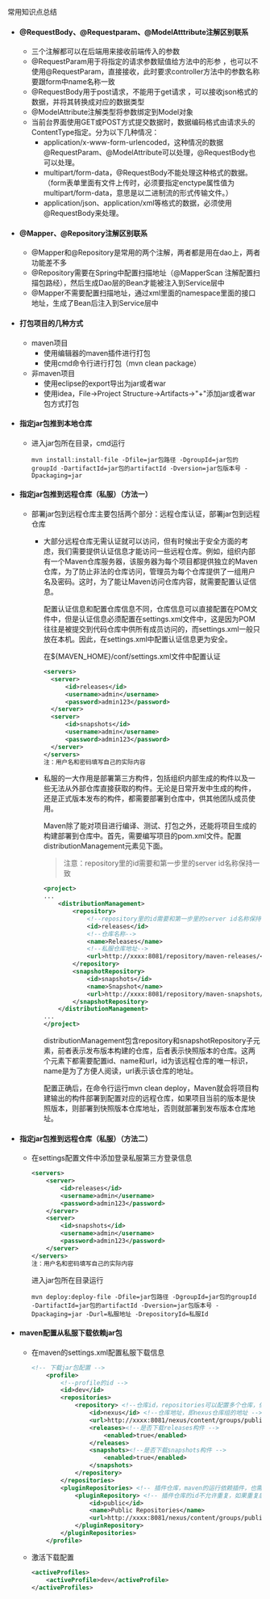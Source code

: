 常用知识点总结

* #### @RequestBody、@Requestparam、@ModelAtttribute注解区别联系

  * 三个注解都可以在后端用来接收前端传入的参数
  * @RequestParam用于将指定的请求参数赋值给方法中的形参 ，也可以不使用@RequestParam，直接接收，此时要求controller方法中的参数名称要跟form中name名称一致 
  * @RequestBody用于post请求，不能用于get请求 ，可以接收json格式的数据，并将其转换成对应的数据类型 
  * @ModelAttribute注解类型将参数绑定到Model对象 
  * 当前台界面使用GET或POST方式提交数据时，数据编码格式由请求头的ContentType指定。分为以下几种情况：
    * application/x-www-form-urlencoded，这种情况的数据@RequestParam、@ModelAttribute可以处理，@RequestBody也可以处理。
    * multipart/form-data，@RequestBody不能处理这种格式的数据。（form表单里面有文件上传时，必须要指定enctype属性值为multipart/form-data，意思是以二进制流的形式传输文件。）
    * application/json、application/xml等格式的数据，必须使用@RequestBody来处理。 

* #### @Mapper、@Repository注解区别联系

  * @Mapper和@Repository是常用的两个注解，两者都是用在dao上，两者功能差不多 
  * @Repository需要在Spring中配置扫描地址（@MapperScan 注解配置扫描包路经），然后生成Dao层的Bean才能被注入到Service层中 
  * @Mapper不需要配置扫描地址，通过xml里面的namespace里面的接口地址，生成了Bean后注入到Service层中 

* #### 打包项目的几种方式

  * maven项目
    * 使用编辑器的maven插件进行打包
    * 使用cmd命令行进行打包（mvn clean package）
  * 非maven项目
    * 使用eclipse的export导出为jar或者war
    * 使用idea，File->Project Structure->Artifacts->"+"添加jar或者war包方式打包

* #### 指定jar包推到本地仓库

  * 进入jar包所在目录，cmd运行

    ```
    mvn install:install-file -Dfile=jar包路径 -DgroupId=jar包的groupId -DartifactId=jar包的artifactId -Dversion=jar包版本号 -Dpackaging=jar
    ```

* #### 指定jar包推到远程仓库（私服）（方法一）

  * 部署jar包到远程仓库主要包括两个部分：远程仓库认证，部署jar包到远程仓库 

    * 大部分远程仓库无需认证就可以访问，但有时候出于安全方面的考虑，我们需要提供认证信息才能访问一些远程仓库。例如，组织内部有一个Maven仓库服务器，该服务器为每个项目都提供独立的Maven仓库，为了防止非法的仓库访问，管理员为每个仓库提供了一组用户名及密码。这时，为了能让Maven访问仓库内容，就需要配置认证信息。

      配置认证信息和配置仓库信息不同，仓库信息可以直接配置在POM文件中，但是认证信息必须配置在settings.xml文件中，这是因为POM往往是被提交到代码仓库中供所有成员访问的，而settings.xml一般只放在本机。因此，在settings.xml中配置认证信息更为安全。

      在${MAVEN_HOME}/conf/settings.xml文件中配置认证

      ```xml
      <servers>
      	<server>
      		<id>releases</id>
      		<username>admin</username>
      		<password>admin123</password>
      	</server>
      	<server>
      		<id>snapshots</id>
      		<username>admin</username>
      		<password>admin123</password>
      	</server>
      </servers>
      注：用户名和密码填写自己的实际内容
      ```

    * 私服的一大作用是部署第三方构件，包括组织内部生成的构件以及一些无法从外部仓库直接获取的构件。无论是日常开发中生成的构件，还是正式版本发布的构件，都需要部署到仓库中，供其他团队成员使用。

      Maven除了能对项目进行编译、测试、打包之外，还能将项目生成的构建部署到仓库中。首先，需要编写项目的pom.xml文件。配置distributionManagement元素见下面。

      > 注意：repository里的id需要和第一步里的server id名称保持一致

      ```xml
      <project>
      ...
          <distributionManagement>
              <repository>
                  <!--repository里的id需要和第一步里的server id名称保持一致-->
                  <id>releases</id>
                  <!--仓库名称-->
                  <name>Releases</name>
                  <!--私服仓库地址-->
                  <url>http://xxxx:8081/repository/maven-releases/</url>
              </repository>
              <snapshotRepository>
                  <id>snapshots</id>
                  <name>Snapshot</name>
                  <url>http://xxxx:8081/repository/maven-snapshots/</url>
              </snapshotRepository>
          </distributionManagement>
      ...
      </project>
      ```

      distributionManagement包含repository和snapshotRepository子元素，前者表示发布版本构建的仓库，后者表示快照版本的仓库。这两个元素下都需要配置id、name和url，id为该远程仓库的唯一标识，name是为了方便人阅读，url表示该仓库的地址。

      配置正确后，在命令行运行mvn clean deploy，Maven就会将项目构建输出的构件部署到配置对应的远程仓库，如果项目当前的版本是快照版本，则部署到快照版本仓库地址，否则就部署到发布版本仓库地址。

* #### 指定jar包推到远程仓库（私服）（方法二）

  * 在settings配置文件中添加登录私服第三方登录信息

    ```xml
    <servers>
    	<server>
    		<id>releases</id>
    		<username>admin</username>
    		<password>admin123</password>
    	</server>
    	<server>
    		<id>snapshots</id>
    		<username>admin</username>
    		<password>admin123</password>
    	</server>
    </servers>
    注：用户名和密码填写自己的实际内容
    ```

    进入jar包所在目录运行

    ```
    mvn deploy:deploy-file -Dfile=jar包路径 -DgroupId=jar包的groupId -DartifactId=jar包的artifactId -Dversion=jar包版本号 -Dpackaging=jar -Durl=私服地址 -DrepositoryId=私服Id
    ```

* #### maven配置从私服下载依赖jar包

  * 在maven的settings.xml配置私服下载信息

    ```xml
    <!-- 下载jar包配置 -->
    	<profile> 
    		<!--profile的id -->
    		<id>dev</id>
    		<repositories>
    			<repository> <!--仓库id，repositories可以配置多个仓库，保证id不重复 -->
    				<id>nexus</id> <!--仓库地址，即nexus仓库组的地址 -->
    				<url>http://xxxx:8081/nexus/content/groups/public/</url> 
    				<releases><!--是否下载releases构件 -->
    					<enabled>true</enabled>
    				</releases> 
    				<snapshots><!--是否下载snapshots构件 -->
    					<enabled>true</enabled>
    				</snapshots>
    			</repository>
    		</repositories>
    		<pluginRepositories> <!-- 插件仓库，maven的运行依赖插件，也需要从私服下载插件 -->
    			<pluginRepository> <!-- 插件仓库的id不允许重复，如果重复后边配置会覆盖前边 -->
    				<id>public</id>
    				<name>Public Repositories</name>
    				<url>http://xxxx:8081/nexus/content/groups/public/</url>
    			</pluginRepository>
    		</pluginRepositories>
    	</profile>
    ```

  * 激活下载配置

    ```xml
    <activeProfiles>
    	<activeProfile>dev</activeProfile>
    </activeProfiles>
    ```
